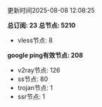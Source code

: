 更新时间2025-08-08 12:08:25

**总订阅: 23**
**总节点: 5210**
- vless节点: 8

**google ping有效节点: 208**
- v2ray节点: 126
- ss节点: 80
- trojan节点: 1
- ssr节点: 1
